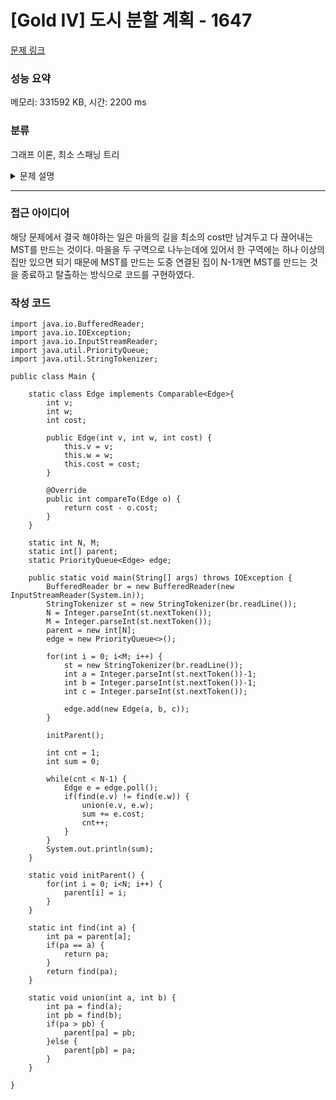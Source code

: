 # [Gold IV] 도시 분할 계획 - 1647 

[문제 링크](https://www.acmicpc.net/problem/1647) 

### 성능 요약

메모리: 331592 KB, 시간: 2200 ms

### 분류

그래프 이론, 최소 스패닝 트리
<details>
 <summary>문제 설명</summary>
 
### 문제

<p>동물원에서 막 탈출한 원숭이 한 마리가 세상구경을 하고 있다. 그러다가 평화로운 마을에 가게 되었는데, 그곳에서는 알 수 없는 일이 벌어지고 있었다.</p>

<p>마을은 N개의 집과 그 집들을 연결하는 M개의 길로 이루어져 있다. 길은 어느 방향으로든지 다닐 수 있는 편리한 길이다. 그리고 각 길마다 길을 유지하는데 드는 유지비가 있다. 임의의 두 집 사이에 경로가 항상 존재한다.</p>

<p>마을의 이장은 마을을 두 개의 분리된 마을로 분할할 계획을 가지고 있다. 마을이 너무 커서 혼자서는 관리할 수 없기 때문이다. 마을을 분할할 때는 각 분리된 마을 안에 집들이 서로 연결되도록 분할해야 한다. 각 분리된 마을 안에 있는 임의의 두 집 사이에 경로가 항상 존재해야 한다는 뜻이다. 마을에는 집이 하나 이상 있어야 한다.</p>

<p>그렇게 마을의 이장은 계획을 세우다가 마을 안에 길이 너무 많다는 생각을 하게 되었다. 일단 분리된 두 마을 사이에 있는 길들은 필요가 없으므로 없앨 수 있다. 그리고 각 분리된 마을 안에서도 임의의 두 집 사이에 경로가 항상 존재하게 하면서 길을 더 없앨 수 있다. 마을의 이장은 위 조건을 만족하도록 길들을 모두 없애고 나머지 길의 유지비의 합을 최소로 하고 싶다. 이것을 구하는 프로그램을 작성하시오.</p>

### 입력 

 <p>첫째 줄에 집의 개수 N, 길의 개수 M이 주어진다. N은 2이상 100,000이하인 정수이고, M은 1이상 1,000,000이하인 정수이다. 그 다음 줄부터 M줄에 걸쳐 길의 정보가 A B C 세 개의 정수로 주어지는데 A번 집과 B번 집을 연결하는 길의 유지비가 C (1 ≤ C ≤ 1,000)라는 뜻이다.</p>

<p>임의의 두 집 사이에 경로가 항상 존재하는 입력만 주어진다.</p>

### 출력 

 <p>첫째 줄에 없애고 남은 길 유지비의 합의 최솟값을 출력한다.</p>
</details>

---

### 접근 아이디어
<p>
 해당 문제에서 결국 해야하는 일은 마을의 길을 최소의 cost만 남겨두고 다 끊어내는 MST를 만드는 것이다.
 마을을 두 구역으로 나누는데에 있어서 한 구역에는 하나 이상의 집만 있으면 되기 때문에 MST를 만드는 도중 연결된 집이 N-1개면 MST를 만드는 것을 종료하고 탈출하는 방식으로 코드를 구현하였다.
</p>

### 작성 코드
```
import java.io.BufferedReader;
import java.io.IOException;
import java.io.InputStreamReader;
import java.util.PriorityQueue;
import java.util.StringTokenizer;

public class Main {

	static class Edge implements Comparable<Edge>{
		int v;
		int w;
		int cost;
		
		public Edge(int v, int w, int cost) {
			this.v = v;
			this.w = w;
			this.cost = cost;
		}

		@Override
		public int compareTo(Edge o) {
			return cost - o.cost;
		}
	}
	
	static int N, M;
	static int[] parent;
	static PriorityQueue<Edge> edge;
	
	public static void main(String[] args) throws IOException {
		BufferedReader br = new BufferedReader(new InputStreamReader(System.in));
		StringTokenizer st = new StringTokenizer(br.readLine());
		N = Integer.parseInt(st.nextToken());
		M = Integer.parseInt(st.nextToken());
		parent = new int[N];
		edge = new PriorityQueue<>();
		
		for(int i = 0; i<M; i++) {
			st = new StringTokenizer(br.readLine());
			int a = Integer.parseInt(st.nextToken())-1;
			int b = Integer.parseInt(st.nextToken())-1;
			int c = Integer.parseInt(st.nextToken());
			
			edge.add(new Edge(a, b, c));
		}
		
		initParent();
		
		int cnt = 1;
		int sum = 0;
		
		while(cnt < N-1) {
			Edge e = edge.poll();
			if(find(e.v) != find(e.w)) {
				union(e.v, e.w);
				sum += e.cost;
				cnt++;
			}
		}
		System.out.println(sum);
	}
	
	static void initParent() {
		for(int i = 0; i<N; i++) {
			parent[i] = i;
		}
	}
	
	static int find(int a) {
		int pa = parent[a];
		if(pa == a) {
			return pa;
		}
		return find(pa);
	}
	
	static void union(int a, int b) {
		int pa = find(a);
		int pb = find(b);
		if(pa > pb) {
			parent[pa] = pb;
		}else {
			parent[pb] = pa;
		}
	}

}
```
